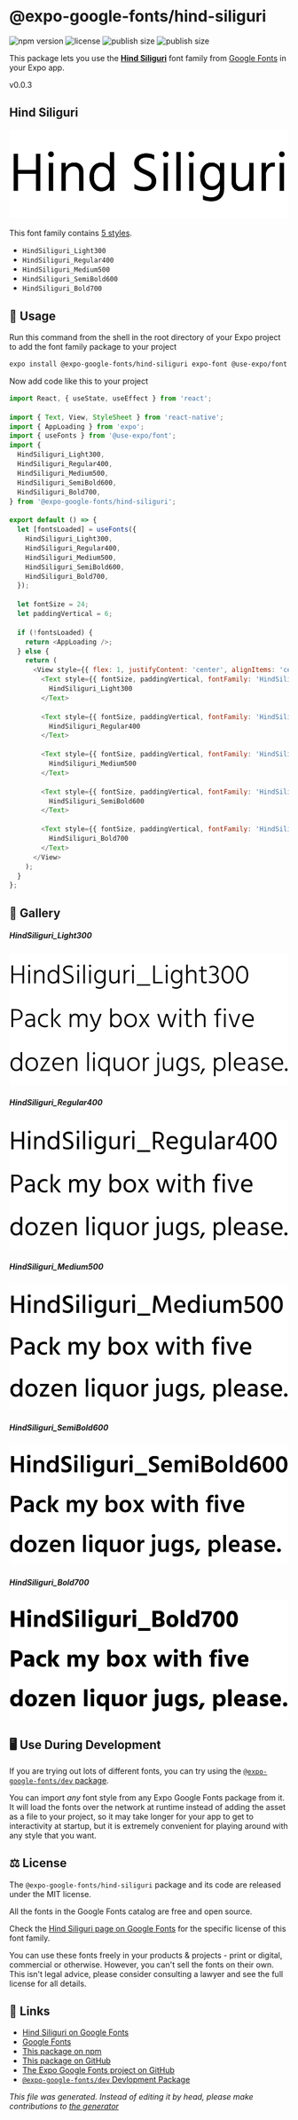 # @expo-google-fonts/hind-siliguri

![npm version](https://flat.badgen.net/npm/v/@expo-google-fonts/hind-siliguri)
![license](https://flat.badgen.net/github/license/expo/google-fonts)
![publish size](https://flat.badgen.net/packagephobia/install/@expo-google-fonts/hind-siliguri)
![publish size](https://flat.badgen.net/packagephobia/publish/@expo-google-fonts/hind-siliguri)

This package lets you use the [**Hind Siliguri**](https://fonts.google.com/specimen/Hind+Siliguri) font family from [Google Fonts](https://fonts.google.com/) in your Expo app.

v0.0.3

## Hind Siliguri

![Hind Siliguri](./font-family.png)

This font family contains [5 styles](#gallery).

- `HindSiliguri_Light300`
- `HindSiliguri_Regular400`
- `HindSiliguri_Medium500`
- `HindSiliguri_SemiBold600`
- `HindSiliguri_Bold700`

## 🔡 Usage

Run this command from the shell in the root directory of your Expo project to add the font family package to your project
```sh
expo install @expo-google-fonts/hind-siliguri expo-font @use-expo/font
```

Now add code like this to your project
```js
import React, { useState, useEffect } from 'react';

import { Text, View, StyleSheet } from 'react-native';
import { AppLoading } from 'expo';
import { useFonts } from '@use-expo/font';
import {
  HindSiliguri_Light300,
  HindSiliguri_Regular400,
  HindSiliguri_Medium500,
  HindSiliguri_SemiBold600,
  HindSiliguri_Bold700,
} from '@expo-google-fonts/hind-siliguri';

export default () => {
  let [fontsLoaded] = useFonts({
    HindSiliguri_Light300,
    HindSiliguri_Regular400,
    HindSiliguri_Medium500,
    HindSiliguri_SemiBold600,
    HindSiliguri_Bold700,
  });

  let fontSize = 24;
  let paddingVertical = 6;

  if (!fontsLoaded) {
    return <AppLoading />;
  } else {
    return (
      <View style={{ flex: 1, justifyContent: 'center', alignItems: 'center' }}>
        <Text style={{ fontSize, paddingVertical, fontFamily: 'HindSiliguri_Light300' }}>
          HindSiliguri_Light300
        </Text>

        <Text style={{ fontSize, paddingVertical, fontFamily: 'HindSiliguri_Regular400' }}>
          HindSiliguri_Regular400
        </Text>

        <Text style={{ fontSize, paddingVertical, fontFamily: 'HindSiliguri_Medium500' }}>
          HindSiliguri_Medium500
        </Text>

        <Text style={{ fontSize, paddingVertical, fontFamily: 'HindSiliguri_SemiBold600' }}>
          HindSiliguri_SemiBold600
        </Text>

        <Text style={{ fontSize, paddingVertical, fontFamily: 'HindSiliguri_Bold700' }}>
          HindSiliguri_Bold700
        </Text>
      </View>
    );
  }
};

```

## 📖 Gallery

##### HindSiliguri_Light300
![HindSiliguri_Light300](./ac4fb0e6616374786c8c79c069fb7ec555580917d9534053bbc5cfca7cc35a6b.ttf.png)

##### HindSiliguri_Regular400
![HindSiliguri_Regular400](./4f3c785b698527e53bc193bce4c13e1eedc1eadefe7c65720c5eb0ddafcc78c4.ttf.png)

##### HindSiliguri_Medium500
![HindSiliguri_Medium500](./f112da1e6bbd4b1fbf998db772359e0812e0bf2acc7c60e21a0e99c24ec1e48f.ttf.png)

##### HindSiliguri_SemiBold600
![HindSiliguri_SemiBold600](./c80fdec935e6023f68b5a13e7bde8edff218450fe58f3ca7c3fe6e454b4cdd54.ttf.png)

##### HindSiliguri_Bold700
![HindSiliguri_Bold700](./3b363f06eb2b3264843731ba51fa467aba8cf06454281e9ceab83a3bc8c802ce.ttf.png)


## 🖥️ Use During Development

If you are trying out lots of different fonts, you can try using the [`@expo-google-fonts/dev` package](https://github.com/expo/google-fonts/tree/master/font-packages/dev#readme).

You can import *any* font style from any Expo Google Fonts package from it. It will load the fonts
over the network at runtime instead of adding the asset as a file to your project, so it may take longer
for your app to get to interactivity at startup, but it is extremely convenient
for playing around with any style that you want.

## ⚖️ License

The `@expo-google-fonts/hind-siliguri` package and its code are released under the MIT license.

All the fonts in the Google Fonts catalog are free and open source.

Check the [Hind Siliguri page on Google Fonts](https://fonts.google.com/specimen/Hind+Siliguri) for the specific license of this font family.

You can use these fonts freely in your products & projects - print or digital, commercial or otherwise. However, you can't sell the fonts on their own. This isn't legal advice, please consider consulting a lawyer and see the full license for all details.

## 🔗 Links

- [Hind Siliguri on Google Fonts](https://fonts.google.com/specimen/Hind+Siliguri)
- [Google Fonts](https://fonts.google.com/)
- [This package on npm](https://www.npmjs.com/package/@expo-google-fonts/hind-siliguri)
- [This package on GitHub](https://github.com/expo/google-fonts/tree/master/font-packages/hind-siliguri)
- [The Expo Google Fonts project on GitHub](https://github.com/expo/google-fonts)
- [`@expo-google-fonts/dev` Devlopment Package](https://github.com/expo/google-fonts/tree/master/font-packages/dev)


*This file was generated. Instead of editing it by head, please make contributions to [the generator](https://github.com/expo/google-fonts/tree/master/packages/generator)*
